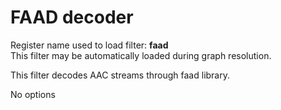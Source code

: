 <!-- automatically generated - do not edit, patch gpac/applications/gpac/gpac.c -->

# FAAD decoder  
  
Register name used to load filter: __faad__  
This filter may be automatically loaded during graph resolution.  
  
This filter decodes AAC streams through faad library.  
  
No options  
  
